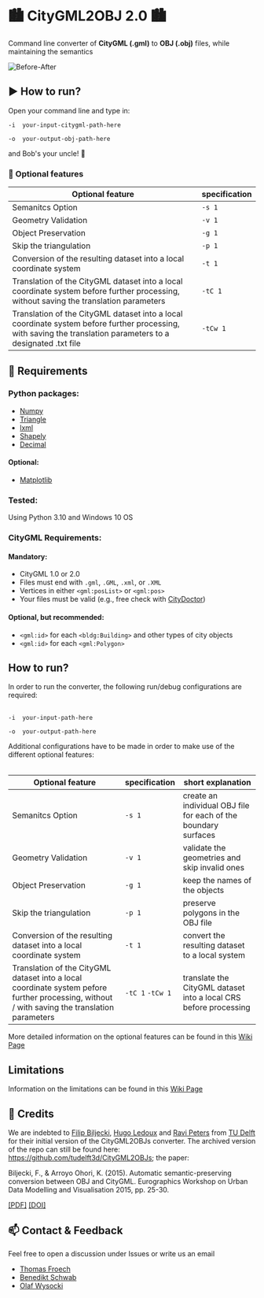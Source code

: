 # :cityscape: CityGML2OBJ 2.0 :cityscape:
Command line converter of **CityGML (.gml)** to **OBJ (.obj)** files, while maintaining the semantics 

![Before-After](https://user-images.githubusercontent.com/44395224/235768949-747bd3c7-e347-45ab-9ae0-713065da90f3.png)

## :arrow_forward: How to run?
Open your command line and type in:
  
  `-i  your-input-citygml-path-here` 
  
  `-o  your-output-obj-path-here` 

and Bob's your uncle! :construction_worker:

### :wrench: Optional features

| Optional feature | specification |
| -------- | -------- |
| Semanitcs Option|`-s 1`|
| Geometry Validation | `-v 1`|
| Object Preservation | `-g 1`|
| Skip the triangulation | `-p 1`|
| Conversion of the resulting dataset into a local coordinate system | `-t 1`|
| Translation of the CityGML dataset into a local coordinate system before further processing, without saving the translation parameters|`-tC 1`|
| Translation of the CityGML dataset into a local coordinate system before further processing, with saving the translation parameters to a designated .txt file|`-tCw 1`|


## :page_with_curl: Requirements

### Python packages:

+ [Numpy](http://docs.scipy.org/doc/numpy/user/install.html) 
+ [Triangle](http://dzhelil.info/triangle/)
+ [lxml](http://lxml.de)
+ [Shapely](https://github.com/Toblerity/Shapely)
+ [Decimal](https://docs.python.org/3/library/decimal.html)
  
#### Optional:

+ [Matplotlib](http://matplotlib.org/users/installing.html)

### Tested:

Using Python 3.10 and Windows 10 OS

### CityGML Requirements:

#### Mandatory:

+ CityGML 1.0 or 2.0
+ Files must end with `.gml`, `.GML`, `.xml`, or `.XML`
+ Vertices in either `<gml:posList>` or `<gml:pos>`
+ Your files must be valid (e.g., free check with [CityDoctor](https://www.citydoctor.eu/de/startseite.html))

#### Optional, but recommended:

+ `<gml:id>` for each `<bldg:Building>` and other types of city objects
+ `<gml:id>` for each `<gml:Polygon>`

## How to run?
In order to run the converter, the following run/debug configurations are required:
<br></br>


  `-i  your-input-path-here` 
  
  `-o  your-output-path-here` 
  

Additional configurations have to be made in order to make use of the different optional features:
<br></br>

| Optional feature | specification | short explanation |
| -------- | -------- | -------- |
| Semanitcs Option|`-s 1`| create an individual OBJ file for each of the boundary surfaces |
| Geometry Validation | `-v 1`| validate the geometries and skip invalid ones |
| Object Preservation | `-g 1`| keep the names of the objects |
| Skip the triangulation | `-p 1`| preserve polygons in the OBJ file |
| Conversion of the resulting dataset into a local coordinate system | `-t 1`| convert the resulting dataset to a local system |
| Translation of the CityGML dataset into a local coordinate system pefore further processing, without / with saving the translation parameters|`-tC 1` `-tCw 1`| translate the CityGML dataset into a local CRS before processing | 

More detailed information on the optional features can be found in this [Wiki Page](https://github.com/tum-gis/citygml2obj-2.0/wiki/Optional-Functionalities)


## Limitations

Information on the limitations can be found in this [Wiki Page](https://github.com/tum-gis/citygml2obj-2.0/wiki/Limitations) 

## :handshake: Credits
We are indebted to [Filip Biljecki](https://github.com/fbiljecki), [Hugo Ledoux](https://github.com/hugoledoux) and [Ravi Peters](https://github.com/Ylannl) from [TU Delft](https://github.com/tudelft3d) for their initial version of the CityGML2OBJs converter. The archived version of the repo can still be found here: https://github.com/tudelft3d/CityGML2OBJs; the paper: 

Biljecki, F., & Arroyo Ohori, K. (2015). Automatic semantic-preserving conversion between OBJ and CityGML. Eurographics Workshop on Urban Data Modelling and Visualisation 2015, pp. 25-30.

[[PDF]](http://filipbiljecki.com/publications/Biljecki2015vk.pdf) [[DOI]](http://doi.org/10.2312/udmv.20151345)

## :mailbox: Contact & Feedback

Feel free to open a discussion under Issues or write us an email

- [Thomas Froech](thomas.froech@tum.de)
- [Benedikt Schwab](benedikt.schwab@tum.de) 
- [Olaf Wysocki](olaf.wysocki@tum.de)

